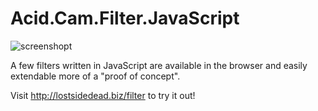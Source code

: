 # Acid.Cam.Filter.JavaScript

![screenshopt](https://github.com/lostjared/Acid.Cam.Filter.JavaScript/blob/main/ss.jpg "screneshot")

A few filters written in JavaScript are available in the browser and easily extendable more of a "proof of concept".

Visit http://lostsidedead.biz/filter to try it out!
